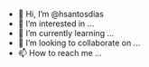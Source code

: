 - 👋 Hi, I’m @hsantosdias
- 👀 I’m interested in ...
- 🌱 I’m currently learning ...
- 💞️ I’m looking to collaborate on ...
- 📫 How to reach me ...

<!---
hsantosdias/hsantosdias is a ✨ special ✨ repository because its `README.md` (this file) appears on your GitHub profile.
You can click the Preview link to take a look at your changes.
--->
